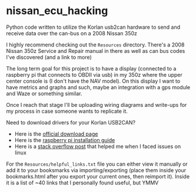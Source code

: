 # nissan_ecu_hacking

Python code written to utilize the Korlan usb2can hardware to send and receive data over the can-bus on a 2008 Nissan 350z

I highly recommend checking out the `Resources` directory. There's a 2008 Nissan 350z Service and Repair manual in there as well as can bus codes I've discovered (and a link to more)

The long term goal for this project is to have a display (connected to a raspberry pi that connects to OBDII via usb) in my 350z where the upper center console is (I don't have the NAV model).
On this display I want to have metrics and graphs and such, maybe an integration with a gps module and Waze or something similar. 

Once I reach that stage I'll be uploading wiring diagrams and write-ups for my process in case someone wants to replicate it.

Need to download drivers for your Korlan USB2CAN?
* Here is the [official download page](https://www.8devices.com/products/usb2can_korlan)
* Here is the [raspberry pi installation guide](https://www.8devices.com/wiki/korlan:compile-raspberry)
* Here is a [stack overflow post](https://stackoverflow.com/questions/7965437/undefined-reference-to-main-collect2-ld-returned-1-exit-status) that helped me when I faced issues on linux

For the `Resources/helpful_links.txt` file you can either view it manually or add it to your booksmarks via importing/exporting (place them inside your bookmarks.html after you export your current ones, then reimport it).
Inside it is a list of ~40 links that I personally found useful, but YMMV